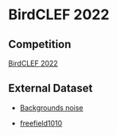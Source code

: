 # BirdCLEF 2022

## Competition

[BirdCLEF 2022](https://www.kaggle.com/competitions/birdclef-2022/overview)

## External Dataset

- [Backgrounds noise](https://www.kaggle.com/datasets/christofhenkel/birdclef2021-background-noise)


- [freefield1010](https://dcase.community/challenge2018/task-bird-audio-detection)



